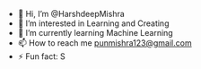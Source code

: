 - 👋 Hi, I’m @HarshdeepMishra
- 👀 I’m interested in Learning and Creating
- 🌱 I’m currently learning Machine Learning
- 📫 How to reach me punmishra123@gmail.com
- ⚡ Fun fact: S

<!---
HarshdeepMishra/HarshdeepMishra is a ✨ special ✨ repository because its `README.md` (this file) appears on your GitHub profile.
You can click the Preview link to take a look at your changes.
--->
